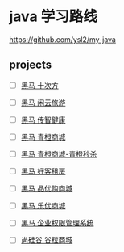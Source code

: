 # java 学习路线

https://github.com/ysl2/my-java
## projects

- [ ] [黑马 十次方](https://www.bilibili.com/video/BV1U7411g7hL)

- [ ] [黑马 闲云旅游](https://www.bilibili.com/video/BV1C7411F7zK)

- [ ] [黑马 传智健康](https://www.bilibili.com/video/BV1w741137Q5)

- [ ] [黑马 青橙商城](https://www.bilibili.com/video/BV1r7411g7Mu)

- [ ] [黑马 青橙商城-青橙秒杀](https://www.bilibili.com/video/BV1t7411g7wT)

- [ ] [黑马 好客租房](https://www.bilibili.com/video/BV1E7411V7Aa)

- [ ] [黑马 品优购商城](https://www.bilibili.com/video/BV197411G7YG)

- [ ] [黑马 乐优商城](https://www.bilibili.com/video/BV1w7411V7Un)

- [ ] [黑马 企业权限管理系统](https://www.bilibili.com/video/BV1f7411G7Ck)

- [ ] [尚硅谷 谷粒商城](https://www.bilibili.com/video/BV1W54y1Y7X1)
